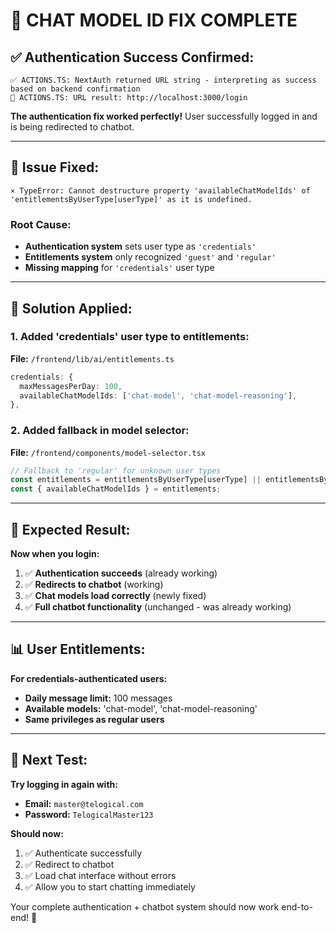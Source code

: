 # 🎉 **CHAT MODEL ID FIX COMPLETE**

## ✅ **Authentication Success Confirmed:**
```
✅ ACTIONS.TS: NextAuth returned URL string - interpreting as success based on backend confirmation
🎯 ACTIONS.TS: URL result: http://localhost:3000/login
```
**The authentication fix worked perfectly!** User successfully logged in and is being redirected to chatbot.

---

## 🔧 **Issue Fixed:**
```
⨯ TypeError: Cannot destructure property 'availableChatModelIds' of 'entitlementsByUserType[userType]' as it is undefined.
```

### **Root Cause:**
- **Authentication system** sets user type as `'credentials'`
- **Entitlements system** only recognized `'guest'` and `'regular'`
- **Missing mapping** for `'credentials'` user type

---

## 🎯 **Solution Applied:**

### **1. Added 'credentials' user type to entitlements:**
**File:** `/frontend/lib/ai/entitlements.ts`
```typescript
credentials: {
  maxMessagesPerDay: 100,
  availableChatModelIds: ['chat-model', 'chat-model-reasoning'],
},
```

### **2. Added fallback in model selector:**
**File:** `/frontend/components/model-selector.tsx`
```typescript
// Fallback to 'regular' for unknown user types
const entitlements = entitlementsByUserType[userType] || entitlementsByUserType['regular'];
const { availableChatModelIds } = entitlements;
```

---

## 🚀 **Expected Result:**

**Now when you login:**
1. ✅ **Authentication succeeds** (already working)
2. ✅ **Redirects to chatbot** (working)
3. ✅ **Chat models load correctly** (newly fixed)
4. ✅ **Full chatbot functionality** (unchanged - was already working)

---

## 📊 **User Entitlements:**

**For credentials-authenticated users:**
- **Daily message limit:** 100 messages
- **Available models:** 'chat-model', 'chat-model-reasoning'
- **Same privileges as regular users**

---

## 🎯 **Next Test:**

**Try logging in again with:**
- **Email:** `master@telogical.com`
- **Password:** `TelogicalMaster123`

**Should now:**
1. ✅ Authenticate successfully
2. ✅ Redirect to chatbot 
3. ✅ Load chat interface without errors
4. ✅ Allow you to start chatting immediately

Your complete authentication + chatbot system should now work end-to-end! 🎉